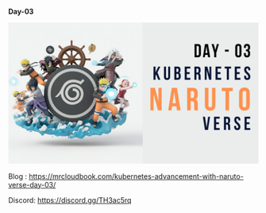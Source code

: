 **Day-03**
<div align="center"> <img src="https://raw.githubusercontent.com/Aj7Ay/Kubernetes-2025/main/Day-03/k8s-yt3.png"> </div>

Blog : https://mrcloudbook.com/kubernetes-advancement-with-naruto-verse-day-03/

Discord: https://discord.gg/TH3ac5rq
